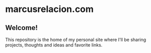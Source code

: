 # marcusrelacion.com

## Welcome!
This repository is the home of my personal site where I'll be sharing projects, thoughts and ideas and favorite links.